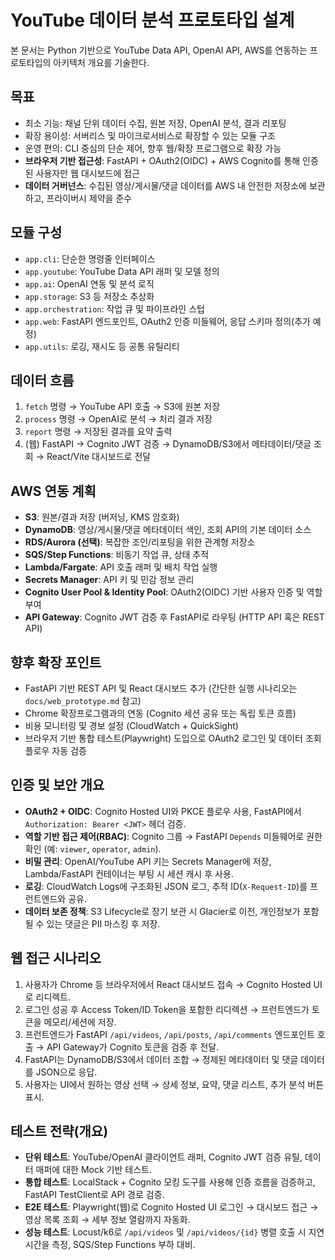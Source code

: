 # YouTube 데이터 분석 프로토타입 설계

본 문서는 Python 기반으로 YouTube Data API, OpenAI API, AWS를 연동하는 프로토타입의 아키텍처 개요를 기술한다.

## 목표
- 최소 기능: 채널 단위 데이터 수집, 원본 저장, OpenAI 분석, 결과 리포팅
- 확장 용이성: 서버리스 및 마이크로서비스로 확장할 수 있는 모듈 구조
- 운영 편의: CLI 중심의 단순 제어, 향후 웹/확장 프로그램으로 확장 가능
- **브라우저 기반 접근성**: FastAPI + OAuth2(OIDC) + AWS Cognito를 통해 인증된 사용자만 웹 대시보드에 접근
- **데이터 거버넌스**: 수집된 영상/게시물/댓글 데이터를 AWS 내 안전한 저장소에 보관하고, 프라이버시 제약을 준수

## 모듈 구성
- `app.cli`: 단순한 명령줄 인터페이스
- `app.youtube`: YouTube Data API 래퍼 및 모델 정의
- `app.ai`: OpenAI 연동 및 분석 로직
- `app.storage`: S3 등 저장소 추상화
- `app.orchestration`: 작업 큐 및 파이프라인 스텁
- `app.web`: FastAPI 엔드포인트, OAuth2 인증 미들웨어, 응답 스키마 정의(추가 예정)
- `app.utils`: 로깅, 재시도 등 공통 유틸리티

## 데이터 흐름
1. `fetch` 명령 → YouTube API 호출 → S3에 원본 저장
2. `process` 명령 → OpenAI로 분석 → 처리 결과 저장
3. `report` 명령 → 저장된 결과를 요약 출력
4. (웹) FastAPI → Cognito JWT 검증 → DynamoDB/S3에서 메타데이터/댓글 조회 → React/Vite 대시보드로 전달

## AWS 연동 계획
- **S3**: 원본/결과 저장 (버저닝, KMS 암호화)
- **DynamoDB**: 영상/게시물/댓글 메타데이터 색인, 조회 API의 기본 데이터 소스
- **RDS/Aurora (선택)**: 복잡한 조인/리포팅을 위한 관계형 저장소
- **SQS/Step Functions**: 비동기 작업 큐, 상태 추적
- **Lambda/Fargate**: API 호출 래퍼 및 배치 작업 실행
- **Secrets Manager**: API 키 및 민감 정보 관리
- **Cognito User Pool & Identity Pool**: OAuth2(OIDC) 기반 사용자 인증 및 역할 부여
- **API Gateway**: Cognito JWT 검증 후 FastAPI로 라우팅 (HTTP API 혹은 REST API)

## 향후 확장 포인트
- FastAPI 기반 REST API 및 React 대시보드 추가 (간단한 실행 시나리오는 `docs/web_prototype.md` 참고)
- Chrome 확장프로그램과의 연동 (Cognito 세션 공유 또는 독립 토큰 흐름)
- 비용 모니터링 및 경보 설정 (CloudWatch + QuickSight)
- 브라우저 기반 통합 테스트(Playwright) 도입으로 OAuth2 로그인 및 데이터 조회 플로우 자동 검증

## 인증 및 보안 개요
- **OAuth2 + OIDC**: Cognito Hosted UI와 PKCE 플로우 사용, FastAPI에서 `Authorization: Bearer <JWT>` 헤더 검증.
- **역할 기반 접근 제어(RBAC)**: Cognito 그룹 → FastAPI `Depends` 미들웨어로 권한 확인 (예: `viewer`, `operator`, `admin`).
- **비밀 관리**: OpenAI/YouTube API 키는 Secrets Manager에 저장, Lambda/FastAPI 컨테이너는 부팅 시 세션 캐시 후 사용.
- **로깅**: CloudWatch Logs에 구조화된 JSON 로그, 추적 ID(`X-Request-ID`)를 프런트엔드와 공유.
- **데이터 보존 정책**: S3 Lifecycle로 장기 보관 시 Glacier로 이전, 개인정보가 포함될 수 있는 댓글은 PII 마스킹 후 저장.

## 웹 접근 시나리오
1. 사용자가 Chrome 등 브라우저에서 React 대시보드 접속 → Cognito Hosted UI로 리디렉트.
2. 로그인 성공 후 Access Token/ID Token을 포함한 리디렉션 → 프런트엔드가 토큰을 메모리/세션에 저장.
3. 프런트엔드가 FastAPI `/api/videos`, `/api/posts`, `/api/comments` 엔드포인트 호출 → API Gateway가 Cognito 토큰을 검증 후 전달.
4. FastAPI는 DynamoDB/S3에서 데이터 조합 → 정제된 메타데이터 및 댓글 데이터를 JSON으로 응답.
5. 사용자는 UI에서 원하는 영상 선택 → 상세 정보, 요약, 댓글 리스트, 추가 분석 버튼 표시.

## 테스트 전략(개요)
- **단위 테스트**: YouTube/OpenAI 클라이언트 래퍼, Cognito JWT 검증 유틸, 데이터 매퍼에 대한 Mock 기반 테스트.
- **통합 테스트**: LocalStack + Cognito 모킹 도구를 사용해 인증 흐름을 검증하고, FastAPI TestClient로 API 경로 검증.
- **E2E 테스트**: Playwright(웹)로 Cognito Hosted UI 로그인 → 대시보드 접근 → 영상 목록 조회 → 세부 정보 열람까지 자동화.
- **성능 테스트**: Locust/k6로 `/api/videos` 및 `/api/videos/{id}` 병렬 호출 시 지연 시간을 측정, SQS/Step Functions 부하 대비.

